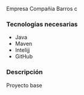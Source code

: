 Empresa Compañia
Barros c

### Tecnologías necesarias
* Java
* Maven
* Intelijj
* GitHub

### Descripción
Proyecto base

